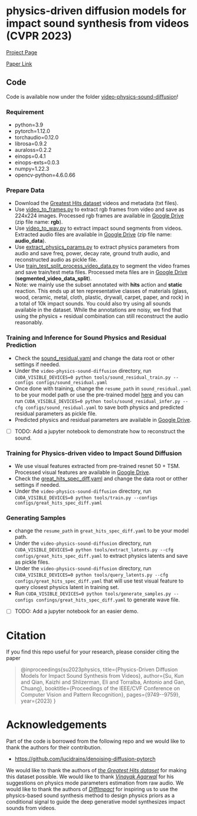 # physics-driven diffusion models for impact sound synthesis from videos (CVPR 2023)

[Project Page](https://sukun1045.github.io/video-physics-sound-diffusion/)

[Paper Link](https://openaccess.thecvf.com/content/CVPR2023/papers/Su_Physics-Driven_Diffusion_Models_for_Impact_Sound_Synthesis_From_Videos_CVPR_2023_paper.pdf)

## Code
Code is available now under the folder [video-physics-sound-diffusion](https://github.com/sukun1045/video-physics-sound-diffusion/tree/main/video-physics-sound-diffusion)!

### Requirement
- python=3.9
- pytorch=1.12.0
- torchaudio=0.12.0
- librosa=0.9.2
- auraloss=0.2.2
- einops=0.4.1
- einops-exts=0.0.3
- numpy=1.22.3
- opencv-python=4.6.0.66

### Prepare Data
- Download the [Greatest Hits dataset](https://andrewowens.com/vis/) videos and metadata (txt files).
- Use [video_to_frames.py](https://github.com/sukun1045/video-physics-sound-diffusion/blob/main/video_to_frames.py) to extract rgb frames from video and save as 224x224 images. Processed rgb frames are available in [Google Drive](https://drive.google.com/drive/folders/1nsT79lghHkQqr9KvEyAHUbQDwsur5kbi?usp=sharing) (zip file name: **rgb**).
- Use [video_to_wav.py](https://github.com/sukun1045/video-physics-sound-diffusion/blob/main/video-physics-sound-diffusion/tools/video_to_wavs.py) to extract impact sound segments from videos. Extracted audio files are available in [Google Drive](https://drive.google.com/drive/folders/1nsT79lghHkQqr9KvEyAHUbQDwsur5kbi?usp=sharing) (zip file name: **audio_data**).
- Use [extract_physics_params.py](https://github.com/sukun1045/video-physics-sound-diffusion/blob/main/video-physics-sound-diffusion/tools/extract_physics_params.py) to extract physics parameters from audio and save freq, power, decay rate, ground truth audio, and reconstructed audio as pickle file.
- Use [train_test_split_process_video_data.py](https://github.com/sukun1045/video-physics-sound-diffusion/blob/main/video-physics-sound-diffusion/tools/train_test_split_process_video_data.py) to segment the video frames and save train/test meta files. Processed meta files are in [Google Drive](https://drive.google.com/drive/folders/1nsT79lghHkQqr9KvEyAHUbQDwsur5kbi?usp=sharing) (**segmented_video_data_split**).
- Note: we mainly use the subset annotated with **hits** action and **static** reaction. This ends up at ten representative classes of materials (glass, wood, ceramic, metal, cloth, plastic, drywall, carpet, paper, and rock) in a total of 10k impact sounds. You could also try using all sounds available in the dataset. While the annotations are noisy, we find that using the physics + residual combination can still reconstruct the audio reasonably.

### Training and Inference for Sound Physics and Residual Prediction
- Check the [sound_residual.yaml](https://github.com/sukun1045/video-physics-sound-diffusion/blob/main/video-physics-sound-diffusion/configs/sound_residual.yaml) and change the data root or other settings if needed.
- Under the `video-physics-sound-diffusion` directory, run `CUDA_VISIBLE_DEVICES=0 python tools/sound_residual_train.py --configs configs/sound_residual.yaml`
- Once done with training, change the `resume_path` in `sound_residual.yaml` to be your model path or use the pre-trained model [here](video-physics-sound-diffusion/logs/sound_residual/sound_residual) and you can run `CUDA_VISIBLE_DEVICES=0 python tools/sound_residual_infer.py --cfg configs/sound_residual.yaml` to save both physics and predicted residual parameters as pickle file.
- Predicted physics and residual parameters are available in [Google Drive](https://drive.google.com/drive/folders/1nsT79lghHkQqr9KvEyAHUbQDwsur5kbi?usp=sharing).
- [ ] TODO: Add a jupyter notebook to demonstrate how to reconstruct the sound.

### Training for Physics-driven video to Impact Sound Diffusion
- We use visual features extracted from pre-trained resnet 50 + TSM. Processed visual features are available in [Google Drive](https://drive.google.com/drive/folders/1nsT79lghHkQqr9KvEyAHUbQDwsur5kbi?usp=sharing).
- Check the [great_hits_spec_diff.yaml](https://github.com/sukun1045/video-physics-sound-diffusion/blob/main/video-physics-sound-diffusion/configs/great_hits_spec_diff.yaml) and change the data root or otther settings if needed.
- Under the `video-physics-sound-diffusion` directory, run `CUDA_VISIBLE_DEVICES=0 python tools/train.py --configs configs/great_hits_spec_diff.yaml`

### Generating Samples
- change the `resume_path` in `great_hits_spec_diff.yaml` to be your model path.
- Under the `video-physics-sound-diffusion` directory, run `CUDA_VISIBLE_DEVICES=0 python tools/extract_latents.py --cfg configs/great_hits_spec_diff.yaml` to extract physics latents and save as pickle files.
- Under the `video-physics-sound-diffusion` directory, run `CUDA_VISIBLE_DEVICES=0 python tools/query_latents.py --cfg configs/great_hits_spec_diff.yaml` that will use test visual feature to query closest physics latent in training set.
- Run `CUDA_VISIBLE_DEVICES=0 python tools/generate_samples.py --configs confings/great_hits_spec_diff.yaml` to generate wave file.
- [ ] TODO: Add a jupyter notebook for an easier demo.

# Citation
If you find this repo useful for your research, please consider citing the paper
> @inproceedings{su2023physics,
  title={Physics-Driven Diffusion Models for Impact Sound Synthesis from Videos},
  author={Su, Kun and Qian, Kaizhi and Shlizerman, Eli and Torralba, Antonio and Gan, Chuang},
  booktitle={Proceedings of the IEEE/CVF Conference on Computer Vision and Pattern Recognition},
  pages={9749--9759},
  year={2023}
}
# Acknowledgements
Part of the code is borrowed from the following repo and we would like to thank the authors for their contribution.
- https://github.com/lucidrains/denoising-diffusion-pytorch
  
We would like to thank the authors of <cite><a href="https://andrewowens.com/vis/">the Greatest Hits dataset</a></cite> for making this dataset possible.
		We would like to thank <cite><a href="https://vinayak-agarwal.com/">Vinayak Agarwal</a></cite> for his suggestions on physics mode parameters estimation from raw audio.
		We would like to thank the authors of <cite><a href="https://sites.google.com/view/diffimpact">DiffImpact</a></cite> for inspiring us to use the physics-based sound synthesis method to design physics priors as a conditional signal to guide the deep generative model synthesizes impact sounds from videos.
